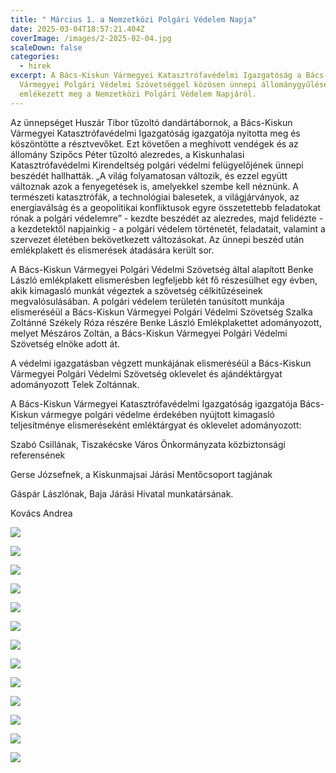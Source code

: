 ```yaml
---
title: " Március 1. a Nemzetközi Polgári Védelem Napja"
date: 2025-03-04T18:57:21.404Z
coverImage: /images/2-2025-02-04.jpg
scaleDown: false
categories:
  - hirek
excerpt: A Bács-Kiskun Vármegyei Katasztrófavédelmi Igazgatóság a Bács-Kiskun
  Vármegyei Polgári Védelmi Szövetséggel közösen ünnepi állománygyűlésen
  emlékezett meg a Nemzetközi Polgári Védelem Napjáról.
---
```

Az ünnepséget Huszár Tibor tűzoltó dandártábornok, a Bács-Kiskun Vármegyei Katasztrófavédelmi Igazgatóság igazgatója nyitotta meg és köszöntötte a résztvevőket. Ezt követően a meghívott vendégek és az állomány Szipőcs Péter tűzoltó alezredes, a Kiskunhalasi Katasztrófavédelmi Kirendeltség polgári védelmi felügyelőjének ünnepi beszédét hallhatták. „A világ folyamatosan változik, és ezzel együtt változnak azok a fenyegetések is, amelyekkel szembe kell néznünk. A természeti katasztrófák, a technológiai balesetek, a világjárványok, az energiaválság és a geopolitikai konfliktusok egyre összetettebb feladatokat rónak a polgári védelemre” - kezdte beszédét az alezredes, majd felidézte - a kezdetektől napjainkig - a polgári védelem történetét, feladatait, valamint a szervezet életében bekövetkezett változásokat. Az ünnepi beszéd után emlékplakett és elismerések átadására került sor.

A Bács-Kiskun Vármegyei Polgári Védelmi Szövetség által alapított Benke László emlékplakett elismerésben legfeljebb két fő részesülhet egy évben, akik kimagasló munkát végeztek a szövetség célkitűzéseinek megvalósulásában. A polgári védelem területén tanúsított munkája elismeréséül a Bács-Kiskun Vármegyei Polgári Védelmi Szövetség Szalka Zoltánné Székely Róza részére Benke László Emlékplakettet adományozott, melyet Mészáros Zoltán, a Bács-Kiskun Vármegyei Polgári Védelmi Szövetség elnöke adott át.

A védelmi igazgatásban végzett munkájának elismeréséül a Bács-Kiskun Vármegyei Polgári Védelmi Szövetség oklevelet és ajándéktárgyat adományozott Telek Zoltánnak.

A Bács-Kiskun Vármegyei Katasztrófavédelmi Igazgatóság igazgatója Bács-Kiskun vármegye polgári védelme érdekében nyújtott kimagasló teljesítménye elismeréseként emléktárgyat és oklevelet adományozott:

Szabó Csillának, Tiszakécske Város Önkormányzata közbiztonsági referensének

Gerse Józsefnek, a Kiskunmajsai Járási Mentőcsoport tagjának

Gáspár Lászlónak, Baja Járási Hivatal munkatársának.



K﻿ovács Andrea

![](/images/1-2025-02-04.jpg)

![](/images/4-2025-02-04.jpg)

![](/images/3-2025-02-04.jpg)

![](/images/5-2025-02-04.jpg)

![](/images/6-2025-02-04.jpg)

![](/images/7-2025-02-04.jpg)

![](/images/8-2025-02-04.jpg)

![](/images/9-2025-02-04.jpg)

![](/images/10-2025-02-04.jpg)

![](/images/11-2025-02-04.jpg)

![](/images/12-2025-02-04.jpg)

![](/images/13-2025-02-04.jpg)

![](/images/15-2025-02-04.jpg)